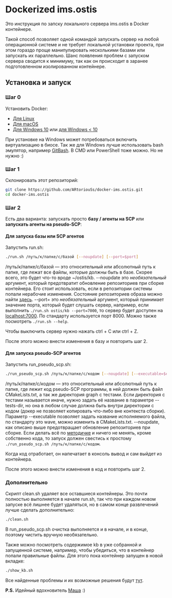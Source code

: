 # Dockerized ims.ostis

Это инструкция по запску локального сервера ims.ostis в Docker контейнере.

Такой способ позволяет одной командой запускать сервер на любой операционной системе и не требует локальной установки проекта, при этом гораздо проще манипулировать несколькими базами или запускать их параллельно. Шанс появления проблем с запуском сервера сводится к минимуму, так как он происходит в заранее подготовленном изолированном контейнере.

## Установка и запуск

### Шаг 0

Установить Docker:

* [Для Linux](https://www.digitalocean.com/community/tutorials/docker-ubuntu-16-04-ru "Установка Docker на Ubuntu")
* [Для macOS](https://docs.docker.com/docker-for-mac/install/ "Установка Docker на MacOS")
* [Для Windows 10](https://hub.docker.com/editions/community/docker-ce-desktop-windows "Установка Docker на Windows 10") или [для Windows < 10](https://docs.docker.com/toolbox/overview/ "Установка Docker на Windows < 10")

При установке на Windows может потребоваться включить виртуализацию в биосе. Так же для Windows лучше использовать bash эмулятор, например [GitBash](https://gitforwindows.org/ "GitBash"). В CMD или PowerShell тоже можно. Но не нужно :)

### Шаг 1

Склонировать этот репозиторий:

```bash
git clone https://github.com/ARtoriouSs/docker-ims.ostis.git
cd docker-ims.ostis
```

### Шаг 2

Есть два варианта: запускать просто **базу / агенты на SCP** или **запускать агенты на pseudo-SCP**:

#### Для запуска базы или SCP агентов

Запустить run.sh:

```bash
./run.sh /путь/к/папке/с/базой [--noupdate] [--port=$port]
```

/путь/к/папке/с/базой — это относительный или абсолютный путь к папке, где лежат все файлы, которые должны быть в базе. Скорее всего, это будет что-то вроде ~/ostis/kb. --noupdate это _необязательный_ аргумент, который предотвратит обновление репозиториев при сборке контейнера. Его стоит использовать, если в репозитории системы попали нерабочие изменения. Состояние репозиториев образа можно найти [здесь](https://github.com/ARtoriouSs/docker-ims.ostis/blob/master/versions.md "Состояние репозиториев"). --port= это _необязательный_ аргумент, который принимает значение порта, который будет слушать сервер, например, если выполнить ```./run.sh ostis/kb --port=7000```, то сервер будет доступен на [localhost:7000](http://localhost:7000). По стандарту используется порт 8000. Можно также посмотреть `./run.sh --help`.

Чтобы выключить сервер нужно нажать ctrl + C или ctrl + Z.

После этого можно внести изменения в базу и повторить шаг 2.

#### Для запуска pseudo-SCP агентов

Запустить run_pseudo_scp.sh:

```bash
./run_pseudo_scp.sh /путь/к/папке/с/кодом [--noupdate] [--executable=$executable] [--tests-dir=$tests_dir]
```

/путь/к/папке/с/кодом — это относительный или абсолютный путь к папке, где лежит код pseudo-SCP программы, в ней должен быть файл CMakeLists.txt, а так же директория graph с тестами. Если директория с тестами называется иначе, нужно задать её название в параметре --tests-dir, но она в любом случае должна быть внутри директории с кодом (докер не позволяет копировать что-либо вне контекста сборки). Параметр --executable позволяет задать название исполняемого файла, по стандарту это wave, можно изменить в CMakeLists.txt. --noupdate, как описано выше предотвращает обновление репозиториев при сборке. Если делать всё по [методичке](https://github.com/ShunkevichDV/wave_find_path_sc_memory/blob/master/%D0%9F%D0%9F%D0%B2%D0%98%D0%A1-1.pdf) и ничего не менять, кроме собственно кода, то запуск должен свестись к простому `./run_pseudo_scp.sh /путь/к/папке/с/кодом`.

Когда код отработает, он напечатает в консоль вывод и сам выйдет из контейнера.

После этого можно внести изменения в код и повторить шаг 2.

### Дополнительно

Скрипт clean.sh удаляет все оставшиеся контейнеры. Это почти полностью выполняется в начале run.sh, так что при каждом новом запуске всё лишнее будет удаляться, но в самом конце развлечений лучше сделать дополнительно:

```bash
./clean.sh
```

В run_pseudo_scp.sh очистка выполняется и в начале, и в конце, поэтому чистить вручную необязательно.

Также можно посмотреть содержимое kb в уже собранной и запущенной системе, например, чтобы убедиться, что в контейнер попали правильные файлы. Для этого пока контейнер запущен в новой вкладке:

```bash
./show_kb.sh
```

Все найденные проблемы и их возможные решения будут [тут](https://github.com/ARtoriouSs/docker-ims.ostis/blob/master/troubleshooting.md "Расстрел проблем").

**P.S.** Идейный вдохновитель [Маша](https://github.com/idealasgas "GitHub Маши") :)
